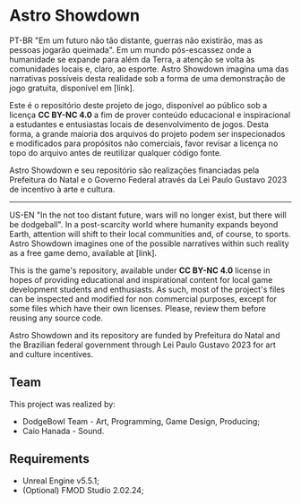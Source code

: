 # Astro Showdown

PT-BR
"Em um futuro não tão distante, guerras não existirão, mas as pessoas jogarão queimada". Em um mundo pós-escassez onde a humanidade se expande para além da Terra, a atenção se volta às comunidades locais e, claro, ao esporte. Astro Showdown imagina uma das narrativas possíveis desta realidade sob a forma de uma demonstração de jogo gratuita, disponível em [link].

Este é o repositório deste projeto de jogo, disponível ao público sob a licença **CC BY-NC 4.0** a fim de prover conteúdo educacional e inspiracional a estudantes e entusiastas locais de desenvolvimento de jogos. Desta forma, a grande maioria dos arquivos do projeto podem ser inspecionados e modificados para propósitos não comerciais, favor revisar a licença no topo do arquivo antes de reutilizar qualquer código fonte.

Astro Showdown e seu repositório são realizações financiadas pela Prefeitura do Natal e o Governo Federal através da Lei Paulo Gustavo 2023 de incentivo à arte e cultura.

---

US-EN
"In the not too distant future, wars will no longer exist, but there will be dodgeball". In a post-scarcity world where humanity expands beyond Earth, attention will shift to their local communities and, of course, to sports. Astro Showdown imagines one of the possible narratives within such reality as a free game demo, available at [link].

This is the game's repository, available under **CC BY-NC 4.0** license in hopes of providing educational and inspirational content for local game development students and enthusiasts. As such, most of the project's files can be inspected and modified for non commercial purposes, except for some files which have their own licenses. Please, review them before reusing any source code.

Astro Showdown and its repository are funded by Prefeitura do Natal and the Brazilian federal government through Lei Paulo Gustavo 2023 for art and culture incentives.


## Team

This project was realized by:
- DodgeBowl Team - Art, Programming, Game Design, Producing;
- Caio Hanada - Sound.

## Requirements

- Unreal Engine v5.5.1;
- (Optional) FMOD Studio 2.02.24;
